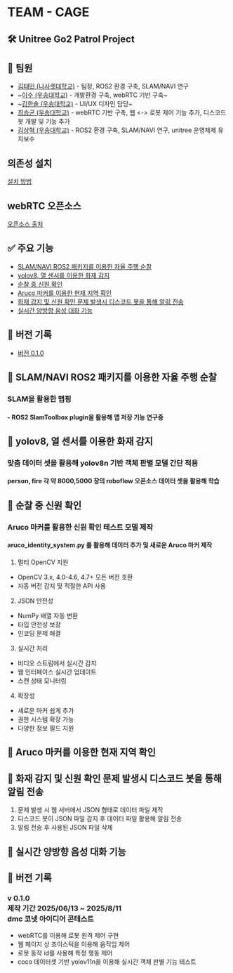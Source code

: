 # TEAM - CAGE
## 🛠️ Unitree Go2 Patrol Project
## 📎 팀원
- [김태민 (나사렛대학교)](https://github.com/gomtam/) - 팀장, ROS2 환경 구축, SLAM/NAVI 연구
- ~[이수 (우송대학교)](https://github.com/2siuuuu/) - 개발환경 구축, webRTC 기반 구축~
- ~[김한솔 (우송대학교)](https://github.com/one1212/) - UI/UX 디자인 담당~
- [최승균 (우송대학교)](https://github.com/Cov4w/) - webRTC 기반 구축, 웹 <-> 로봇 제어 기능 추가, 디스코드 봇 개발 및 기능 추가
- [김상혁 (우송대학교)](https://github.com/DevHyeok01/) - ROS2 환경 구축, SLAM/NAVI 연구, unitree 운영체제 유지보수

## 의존성 설치
[설치 방법](https://github.com/Cov4w/cage-unitree-project/blob/main/readme2.md)
## webRTC 오픈소스
[오픈소스 출처](https://github.com/legion1581/go2_webrtc_connect)

<div>
  <h2>
    ✅ 주요 기능
  </h2>
  <ul>
    <li><a href="#slamnavi">SLAM/NAVI ROS2 패키지를 이용한 자율 주행 순찰</a></li>
    <li><a href="#fire">yolov8, 열 센서를 이용한 화재 감지</a></li>
    <li><a href="#idc">순찰 중 신원 확인</a></li>
    <li><a href="#loc">Aruco 마커를 이용한 현재 지역 확인</a></li>
    <li><a href="#alarm">화재 감지 및 신원 확인 문제 발생시 디스코드 봇을 통해 알림 전송</a></li>
    <li><a href="#audio">실시간 양방향 음성 대화 기능</a></li>    
  </ul>
  <h2>
    📝 버전 기록
  </h2>
  <ul>
    <li><a href="#vhis_0.1.0">버전 0.1.0</a></li>
  </ul>
</div>

<div id = "slamnavi">
  <h2>📌 SLAM/NAVI ROS2 패키지를 이용한 자율 주행 순찰</h2>
</div>

### SLAM을 활용한 맵핑
#### - ROS2 SlamToolbox plugin을 활용해 맵 저장 기능 연구중

<div id = "fire">
  <h2>📌 yolov8, 열 센서를 이용한 화재 감지</h2>
</div>

### 맞춤 데이터 셋을 활용해 yolov8n 기반 객체 판별 모델 간단 적용
#### person, fire 각 약 8000,5000 장의 roboflow 오픈소스 데이터 셋을 활용해 학습

<div id = "idc">
  <h2>📌 순찰 중 신원 확인</h2>
</div>

### Aruco 마커를 활용한 신원 확인 테스트 모델 제작
#### aruco_identity_system.py 를 활용해 데이터 추가 및 새로운 Aruco 마커 제작

1. 멀티 OpenCV 지원
  - OpenCV 3.x, 4.0-4.6, 4.7+ 모든 버전 호환
  - 자동 버전 감지 및 적절한 API 사용
2. JSON 안전성
  - NumPy 배열 자동 변환
  - 타입 안전성 보장
  - 인코딩 문제 해결
3. 실시간 처리
  - 비디오 스트림에서 실시간 감지
  - 웹 인터페이스 실시간 업데이트
  - 스캔 상태 모니터링
4. 확장성
  - 새로운 마커 쉽게 추가
  - 권한 시스템 확장 가능
  - 다양한 정보 필드 지원


<div id = "loc">
  <h2>📌 Aruco 마커를 이용한 현재 지역 확인</h2>
</div>

<div id = "alarm">
  <h2>📌 화재 감지 및 신원 확인 문제 발생시 디스코드 봇을 통해 알림 전송</h2>
</div>

1. 문제 발생 시 웹 서버에서 JSON 형태로 데이터 파일 제작
2. 디스코드 봇이 JSON 파일 감지 후 데이터 파일 활용해 알림 전송
3. 알림 전송 후 사용된 JSON 파일 삭제

<div id = "audio">
  <h2>📌 실시간 양방향 음성 대화 기능</h2>
</div>

## 📝 버전 기록
<div id = "vhis_0.1.0">
  <h3>
    v 0.1.0 <br> 제작 기간 2025/06/13 ~ 2025/8/11 <br> dmc 코넷 아이디어 콘테스트
  </h3>
</div>

- webRTC를 이용해 로봇 원격 제어 구현
- 웹 페이지 상 조이스틱을 이용해 움직임 제어
- 로봇 동작 id를 사용해 특정 행동 제어
- coco 데이터셋 기반 yolov11n을 이용해 실시간 객체 판별 기능 테스트
